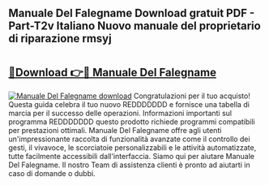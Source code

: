 ## Manuale Del Falegname Download gratuit PDF - Part-T2v Italiano Nuovo manuale del proprietario di riparazione rmsyj

# <h2><a href="http://dfeuuy0.blite.top/?on=Manuale+Del+Falegname">🔗Download 👉🔴 Manuale Del Falegname</a></h2>

[![Manuale Del Falegname download](https://i.imgur.com/lujVjoI.png)](http://dfeuuy0.blite.top/?on=Manuale+Del+Falegname)
Congratulazioni per il tuo acquisto! Questa guida celebra il tuo nuovo REDDDDDDD e fornisce una tabella di marcia per il successo delle operazioni. Informazioni importanti sul programma REDDDDDDD questo prodotto richiede programmi compatibili per prestazioni ottimali. Manuale Del Falegname offre agli utenti un'impressionante raccolta di funzionalità avanzate come il controllo dei gesti, il vivavoce, le scorciatoie personalizzabili e le attività automatizzate, tutte facilmente accessibili dall'interfaccia. Siamo qui per aiutare Manuale Del Falegname. Il nostro Team di assistenza clienti è pronto ad aiutarti in caso di domande o dubbi.
